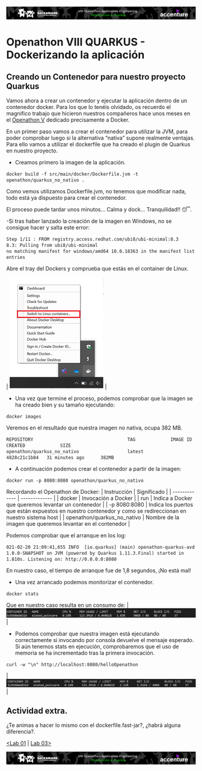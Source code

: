 <p align="center">
    <img src="../resources/header_viii.png">
</p>

# Openathon VIII QUARKUS - Dockerizando la aplicación

## Creando un Contenedor para nuestro proyecto Quarkus

Vamos ahora a crear un contenedor y ejecutar la aplicación dentro de un contenedor docker. Para los que lo tenéis olvidado, os recuerdo el magnifico trabajo que hicieron nuestros compañeros hace unos meses en el [Openathon V](https://github.com/Accenture/openathon-2019-docker) dedicado precisamente a Docker.


En un primer paso vamos a crear el contenedor para utilizar la JVM, para poder comprobar luego si la alternativa “nativa” supone realmente ventajas. Para ello vamos a utilizar el dockerfile que ha creado el plugin de Quarkus en nuestro proyecto.

- Creamos primero la imagen de la aplicación.

```console
docker build -f src/main/docker/Dockerfile.jvm -t openathon/quarkus_no_nativo .
```

Como vemos utilizamos Dockerfile.jvm, no tenemos que modificar nada, todo está ya dispuesto para crear el contenedor.

El proceso puede tardar unos minutos… Calma y dock… Tranquilidad!! :sleeping:.

-Si tras haber lanzado la creación de la imagen en Windows, no se consigue hacer y salta este error:
```console
Step 1/11 : FROM registry.access.redhat.com/ubi8/ubi-minimal:8.3
8.3: Pulling from ubi8/ubi-minimal
no matching manifest for windows/amd64 10.0.18363 in the manifest list entries
```
Abre el tray del Dockers y comprueba que estás en el container de Linux.

| <img src="../resources/Linux.png"> |

- Una vez que termine el proceso, podemos comprobar que la imagen se ha creado bien y su tamaño ejecutando:
```console
docker images
```
Veremos en el resultado que nuestra imagen no nativa, ocupa 382 MB.
```console
REPOSITORY                                   TAG             IMAGE ID       CREATED             SIZE
openathon/quarkus_no_nativo                  latest          4828c21c1b84   31 minutes ago      382MB
```

- A continuación podemos crear el contenedor a partir de la imagen:
```console
docker run -p 8080:8080 openathon/quarkus_no_nativo
```

Recordando el Openathon de Docker:
| Instrucción | Significado |
| ------------- | ------------- |
| docker  | Invocación a Docker |
| run  | Indica a Docker que queremos levantar un contenedor |
| -p 8080:8080 | Indica los puertos que están expuestos en nuestro contenedor y como se redireccionan en nuestro sistema host |
| openathon/quarkus_no_nativo | Nombre de la imagen que queremos levantar en el contenedor |

Podemos comprobar que el arranque en los log:
```console
021-02-20 21:09:41,655 INFO  [io.quarkus] (main) openathon-quarkus-avd 1.0.0-SNAPSHOT on JVM (powered by Quarkus 1.11.3.Final) started in 1.810s. Listening on: http://0.0.0.0:8080
```
En nuestro caso, el tiempo de arranque fue de 1,8 segundos, ¡No está mal!

- Una vez arrancado podemos monitorizar el contenedor.
```console
docker stats
```

Que en nuestro caso resulta en un consumo de:
| <img src="../resources/img02.png"> |

- Podemos comprobar que nuestra imagen está ejecutando correctamente si invocando por consola devuelve el mensaje esperado. Si aún tenemos stats en ejecución, comprobaremos que el uso de memoria se ha incrementado tras la primera invocación. 

```console
curl -w "\n" http://localhost:8080/helloOpenathon
```

| <img src="../resources/img03.png"> |


## Actividad extra.

¿Te animas a hacer lo mismo con el dockerfile.fast-jar?, ¿habrá alguna diferencia?.

[<Lab 01](../lab-01) | [Lab 03>](../lab-03) 

<p align="center">
    <img src="../resources/header_viii.png">
</p>

